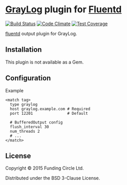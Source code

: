 # [GrayLog](http://graylog.org) plugin for [Fluentd](http://fluentd.org)

[![Build Status](https://circleci.com/gh/FundingCircle/fluent-plugin-graylog/tree/master.svg?style=shield&circle-token=532f50099abc19d39f00c89faa39e4d85de12788)](https://circleci.com/gh/FundingCircle/fluent-plugin-graylog/tree/master)
[![Code Climate](https://codeclimate.com/github/FundingCircle/fluent-plugin-graylog/badges/gpa.svg)](https://codeclimate.com/github/FundingCircle/fluent-plugin-graylog)
[![Test Coverage](https://codeclimate.com/github/FundingCircle/fluent-plugin-graylog/badges/coverage.svg)](https://codeclimate.com/github/FundingCircle/fluent-plugin-graylog/coverage)

[fluentd](http://fluentd.org) output plugin for GrayLog.

## Installation

This plugin is not available as a Gem.

## Configuration

Example

```
<match tag>
  type graylog
  host graylog.example.com # Required
  port 12201               # Default

  # BufferedOutput config
  flush_interval 30
  num_threads 2
  # ...
</match>
```

## License
Copyright © 2015 Funding Circle Ltd.

Distributed under the BSD 3-Clause License.
